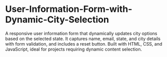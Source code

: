 # User-Information-Form-with-Dynamic-City-Selection
A responsive user information form that dynamically updates city options based on the selected state. It captures name, email, state, and city details with form validation, and includes a reset button. Built with HTML, CSS, and JavaScript, ideal for projects requiring dynamic content selection.
